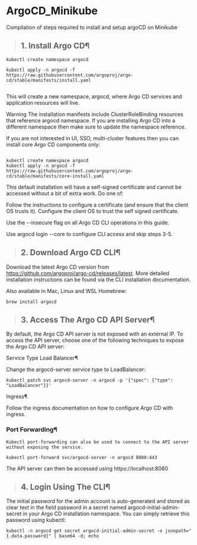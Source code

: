 # ArgoCD_Minikube
Compilation of steps required to install and setup argoCD on Minikube

> ## 1. Install Argo CD¶


```
kubectl create namespace argocd

kubectl apply -n argocd -f https://raw.githubusercontent.com/argoproj/argo-cd/stable/manifests/install.yaml


```
This will create a new namespace, argocd, where Argo CD services and application resources will live.

Warning
The installation manifests include ClusterRoleBinding resources that reference argocd namespace. If you are installing Argo CD into a different namespace then make sure to update the namespace reference.

If you are not interested in UI, SSO, multi-cluster features then you can install core Argo CD components only:


```

kubectl create namespace argocd
kubectl apply -n argocd -f https://raw.githubusercontent.com/argoproj/argo-cd/stable/manifests/core-install.yaml

```

This default installation will have a self-signed certificate and cannot be accessed without a bit of extra work. Do one of:

Follow the instructions to configure a certificate (and ensure that the client OS trusts it).
Configure the client OS to trust the self signed certificate.

Use the --insecure flag on all Argo CD CLI operations in this guide.

Use argocd login --core to configure CLI access and skip steps 3-5.

> ## 2. Download Argo CD CLI¶

Download the latest Argo CD version from https://github.com/argoproj/argo-cd/releases/latest. More detailed installation instructions can be found via the CLI installation documentation.

Also available in Mac, Linux and WSL Homebrew:


```
brew install argocd

```
> ## 3. Access The Argo CD API Server¶

By default, the Argo CD API server is not exposed with an external IP. To access the API server, choose one of the following techniques to expose the Argo CD API server:

Service Type Load Balancer¶

Change the argocd-server service type to LoadBalancer:

```
kubectl patch svc argocd-server -n argocd -p '{"spec": {"type": "LoadBalancer"}}'

```
Ingress¶

Follow the ingress documentation on how to configure Argo CD with ingress.

### Port Forwarding¶

```
Kubectl port-forwarding can also be used to connect to the API server without exposing the service.

kubectl port-forward svc/argocd-server -n argocd 8080:443
```

The API server can then be accessed using https://localhost:8080

> ## 4. Login Using The CLI¶

The initial password for the admin account is auto-generated and stored as clear text in the field password in a secret named argocd-initial-admin-secret in your Argo CD installation namespace. You can simply retrieve this password using kubectl:

```
kubectl -n argocd get secret argocd-initial-admin-secret -o jsonpath="{.data.password}" | base64 -d; echo

```
